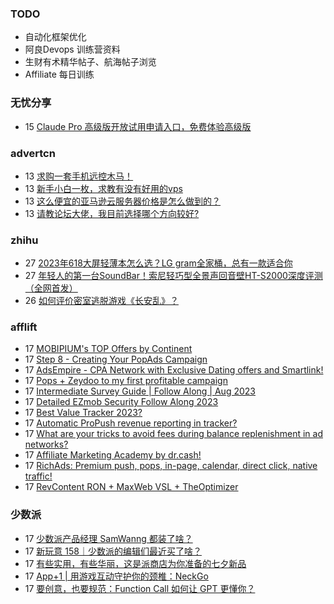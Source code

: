 ### TODO
-  自动化框架优化
-  阿良Devops 训练营资料
-  生财有术精华帖子、航海帖子浏览
-  Affiliate 每日训练

### 无忧分享
<!-- ruyo:START -->
-  15 [Claude Pro 高级版开放试用申请入口，免费体验高级版](https://51.ruyo.net/18456.html)<!-- ruyo:END -->

### advertcn
<!-- advertcn:START -->
-  13 [求购一套手机远控木马！](https://www.advertcn.com/forum.php?mod=viewthread&tid=111618)
-  13 [新手小白一枚，求教有没有好用的vps](https://www.advertcn.com/forum.php?mod=viewthread&tid=111616)
-  13 [这么便宜的亚马逊云服务器价格是怎么做到的？](https://www.advertcn.com/forum.php?mod=viewthread&tid=111615)
-  13 [请教论坛大佬，我目前选择哪个方向较好?](https://www.advertcn.com/forum.php?mod=viewthread&tid=111614)<!-- advertcn:END -->

### zhihu
<!-- zhihu:START -->
-  27 [2023年618大屏轻薄本怎么选？LG gram全家桶，总有一款适合你](http://zhuanlan.zhihu.com/p/632641888?utm_campaign=rss&utm_medium=rss&utm_source=rss&utm_content=title)
-  27 [年轻人的第一台SoundBar！索尼轻巧型全景声回音壁HT-S2000深度评测（全网首发）](http://zhuanlan.zhihu.com/p/630990296?utm_campaign=rss&utm_medium=rss&utm_source=rss&utm_content=title)
-  26 [如何评价密室逃脱游戏《长安乱》？](http://www.zhihu.com/question/563950552/answer/3045961312?utm_campaign=rss&utm_medium=rss&utm_source=rss&utm_content=title)<!-- zhihu:END -->

### afflift
<!-- afflift:START -->
-  17 [MOBIPIUM&#39;s TOP Offers by Continent](https://afflift.com/f/threads/mobipiums-top-offers-by-continent.11470/)
-  17 [Step 8 - Creating Your PopAds Campaign](https://afflift.com/f/threads/step-8-creating-your-popads-campaign.2945/)
-  17 [AdsEmpire - CPA Network with Exclusive Dating offers and Smartlink!](https://afflift.com/f/threads/adsempire-cpa-network-with-exclusive-dating-offers-and-smartlink.6820/)
-  17 [Pops + Zeydoo to my first profitable campaign](https://afflift.com/f/threads/pops-zeydoo-to-my-first-profitable-campaign.11418/)
-  17 [Intermediate Survey Guide | Follow Along | Aug 2023](https://afflift.com/f/threads/intermediate-survey-guide-follow-along-aug-2023.11467/)
-  17 [Detailed EZmob Security Follow Along 2023](https://afflift.com/f/threads/detailed-ezmob-security-follow-along-2023.11466/)
-  17 [Best Value Tracker 2023?](https://afflift.com/f/threads/best-value-tracker-2023.11469/)
-  17 [Automatic ProPush revenue reporting in tracker?](https://afflift.com/f/threads/automatic-propush-revenue-reporting-in-tracker.10905/)
-  17 [What are your tricks to avoid fees during balance replenishment in ad networks?](https://afflift.com/f/threads/what-are-your-tricks-to-avoid-fees-during-balance-replenishment-in-ad-networks.11465/)
-  17 [Affiliate Marketing Academy by dr.cash!](https://afflift.com/f/threads/affiliate-marketing-academy-by-dr-cash.9784/)
-  17 [RichAds: Premium push, pops, in-page, calendar, direct click, native traffic!](https://afflift.com/f/threads/richads-premium-push-pops-in-page-calendar-direct-click-native-traffic.991/)
-  17 [RevContent RON + MaxWeb VSL + TheOptimizer](https://afflift.com/f/threads/revcontent-ron-maxweb-vsl-theoptimizer.11415/)<!-- afflift:END -->

### 少数派
<!-- sspai:START -->
-  17 [少数派产品经理 SamWanng 都装了啥？](https://sspai.com/prime/story/zhuanglesha-230817)
-  17 [新玩意 158｜少数派的编辑们最近买了啥？](https://sspai.com/post/82125)
-  17 [有些实用，有些华丽，这是派商店为你准备的七夕新品](https://sspai.com/post/82091)
-  17 [App+1 | 用游戏互动守护你的颈椎：NeckGo](https://sspai.com/post/82035)
-  17 [要创意，也要规范：Function Call 如何让 GPT 更懂你？](https://sspai.com/post/81986)<!-- sspai:END -->
